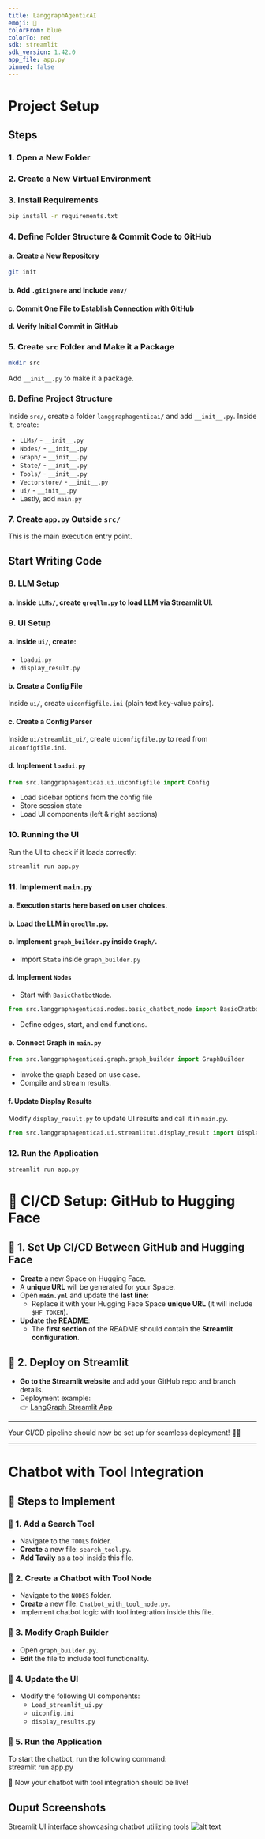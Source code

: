 ```yaml
---
title: LanggraphAgenticAI
emoji: 🐨
colorFrom: blue
colorTo: red
sdk: streamlit
sdk_version: 1.42.0
app_file: app.py
pinned: false
---
```


# Project Setup

## Steps

### 1. Open a New Folder

### 2. Create a New Virtual Environment

### 3. Install Requirements
```sh
pip install -r requirements.txt
```

### 4. Define Folder Structure & Commit Code to GitHub
#### a. Create a New Repository
```sh
git init
```
#### b. Add `.gitignore` and Include `venv/`
#### c. Commit One File to Establish Connection with GitHub
#### d. Verify Initial Commit in GitHub

### 5. Create `src` Folder and Make it a Package
```sh
mkdir src
```
Add `__init__.py` to make it a package.

### 6. Define Project Structure
Inside `src/`, create a folder `langgraphagenticai/` and add `__init__.py`. Inside it, create:
- `LLMs/` - `__init__.py`
- `Nodes/` - `__init__.py`
- `Graph/` - `__init__.py`
- `State/` - `__init__.py`
- `Tools/` - `__init__.py`
- `Vectorstore/` - `__init__.py`
- `ui/` - `__init__.py`
- Lastly, add `main.py`

### 7. Create `app.py` Outside `src/`
This is the main execution entry point.

## Start Writing Code

### 8. LLM Setup
#### a. Inside `LLMs/`, create `qroqllm.py` to load LLM via Streamlit UI.

### 9. UI Setup
#### a. Inside `ui/`, create:
- `loadui.py`
- `display_result.py`

#### b. Create a Config File
Inside `ui/`, create `uiconfigfile.ini` (plain text key-value pairs).

#### c. Create a Config Parser
Inside `ui/streamlit_ui/`, create `uiconfigfile.py` to read from `uiconfigfile.ini`.

#### d. Implement `loadui.py`
```python
from src.langgraphagenticai.ui.uiconfigfile import Config
```
- Load sidebar options from the config file
- Store session state
- Load UI components (left & right sections)

### 10. Running the UI
Run the UI to check if it loads correctly:
```sh
streamlit run app.py
```

### 11. Implement `main.py`
#### a. Execution starts here based on user choices.
#### b. Load the LLM in `qroqllm.py`.
#### c. Implement `graph_builder.py` inside `Graph/`.
- Import `State` inside `graph_builder.py`

#### d. Implement `Nodes`
- Start with `BasicChatbotNode`.
```python
from src.langgraphagenticai.nodes.basic_chatbot_node import BasicChatbotNode
```
- Define edges, start, and end functions.

#### e. Connect Graph in `main.py`
```python
from src.langgraphagenticai.graph.graph_builder import GraphBuilder
```
- Invoke the graph based on use case.
- Compile and stream results.

#### f. Update Display Results
Modify `display_result.py` to update UI results and call it in `main.py`.
```python
from src.langgraphagenticai.ui.streamlitui.display_result import DisplayResultStreamlit
```

### 12. Run the Application
```sh
streamlit run app.py
```
# 🚀 CI/CD Setup: GitHub to Hugging Face  

## 🔹 1. Set Up CI/CD Between GitHub and Hugging Face  
- **Create** a new Space on Hugging Face.  
- A **unique URL** will be generated for your Space.  
- Open **`main.yml`** and update the **last line**:  
  - Replace it with your Hugging Face Space **unique URL** (it will include `$HF_TOKEN`).  
- **Update the README**:  
  - The **first section** of the README should contain the **Streamlit configuration**.  

## 🔹 2. Deploy on Streamlit  
- **Go to the Streamlit website** and add your GitHub repo and branch details.  
- Deployment example:  
  👉 [LangGraph Streamlit App](https://langgraphe2e-4cg4bxcc3ysrhwrmregluy.streamlit.app/)  

---

Your CI/CD pipeline should now be set up for seamless deployment! 🚀✨  

---
# Chatbot with Tool Integration  

## 📌 Steps to Implement  

### 🔹 1. Add a Search Tool  
- Navigate to the `TOOLS` folder.  
- **Create** a new file: `search_tool.py`.  
- **Add Tavily** as a tool inside this file.  

### 🔹 2. Create a Chatbot with Tool Node  
- Navigate to the `NODES` folder.  
- **Create** a new file: `Chatbot_with_tool_node.py`.  
- Implement chatbot logic with tool integration inside this file.  

### 🔹 3. Modify Graph Builder  
- Open `graph_builder.py`.  
- **Edit** the file to include tool functionality.  

### 🔹 4. Update the UI  
- Modify the following UI components:  
  - `Load_streamlit_ui.py`  
  - `uiconfig.ini`  
  - `display_results.py`  

### 🔹 5. Run the Application  
To start the chatbot, run the following command:  
streamlit run app.py

🚀 Now your chatbot with tool integration should be live!

## Ouput Screenshots 
Streamlit UI interface showcasing chatbot utilizing tools
![alt text](image.png)





